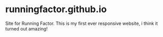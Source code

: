 # runningfactor.github.io
Site for Running Factor. This is my first ever responsive website, i think it turned out amazing!
